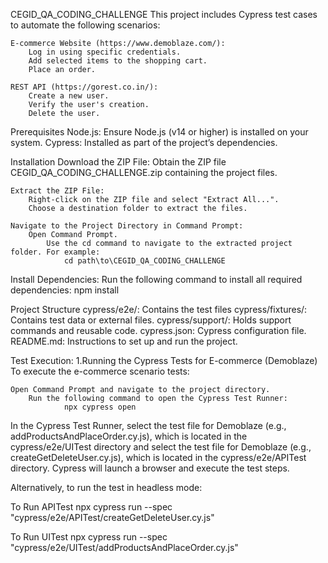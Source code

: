 CEGID_QA_CODING_CHALLENGE
This project includes Cypress test cases to automate the following scenarios:

    E-commerce Website (https://www.demoblaze.com/):
        Log in using specific credentials.
        Add selected items to the shopping cart.
        Place an order.

    REST API (https://gorest.co.in/):
        Create a new user.
        Verify the user's creation.
        Delete the user.

Prerequisites
Node.js: Ensure Node.js (v14 or higher) is installed on your system.
Cypress: Installed as part of the project’s dependencies.

Installation
Download the ZIP File:
Obtain the ZIP file CEGID_QA_CODING_CHALLENGE.zip containing the project files.

    Extract the ZIP File:
        Right-click on the ZIP file and select "Extract All...".
        Choose a destination folder to extract the files.

    Navigate to the Project Directory in Command Prompt:
        Open Command Prompt.
            Use the cd command to navigate to the extracted project folder. For example:
                cd path\to\CEGID_QA_CODING_CHALLENGE

Install Dependencies:
Run the following command to install all required dependencies:
npm install

Project Structure
cypress/e2e/: Contains the test files
cypress/fixtures/: Contains test data or external files.
cypress/support/: Holds support commands and reusable code.
cypress.json: Cypress configuration file.
README.md: Instructions to set up and run the project.

Test Execution:
1.Running the Cypress Tests for E-commerce (Demoblaze)
To execute the e-commerce scenario tests:

    Open Command Prompt and navigate to the project directory.
        Run the following command to open the Cypress Test Runner:
                npx cypress open

In the Cypress Test Runner, select the test file for Demoblaze (e.g., addProductsAndPlaceOrder.cy.js), which is located in the cypress/e2e/UITest directory and select the test file for Demoblaze (e.g., createGetDeleteUser.cy.js), which is located in the cypress/e2e/APITest directory. Cypress will launch a browser and execute the test steps.

Alternatively, to run the test in headless mode:

To Run APITest
npx cypress run --spec "cypress/e2e/APITest/createGetDeleteUser.cy.js"

To Run UITest
npx cypress run --spec "cypress/e2e/UITest/addProductsAndPlaceOrder.cy.js"
